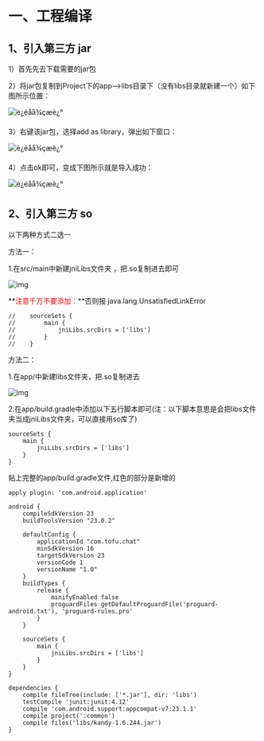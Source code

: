 # 一、工程编译

## 1、引入第三方 jar

1）首先先去下载需要的jar包

2）将jar包复制到Project下的app–>libs目录下（没有libs目录就新建一个）如下图所示位置：

![è¿éåå¾çæè¿°](https://img-blog.csdn.net/20160508182034766)

3）右键该jar包，选择add as library，弹出如下窗口：

![è¿éåå¾çæè¿°](https://img-blog.csdn.net/20160508182621836)

4）点击ok即可，变成下图所示就是导入成功：



![è¿éåå¾çæè¿°](https://img-blog.csdn.net/20160508182759432)



## 2、引入第三方 so

以下两种方式二选一



方法一：

1.在src/main中新建jniLibs文件夹 ，把.so复制进去即可

![img](https://img-blog.csdn.net/20160509154349790?watermark/2/text/aHR0cDovL2Jsb2cuY3Nkbi5uZXQv/font/5a6L5L2T/fontsize/400/fill/I0JBQkFCMA==/dissolve/70/gravity/Center)



**<span style="color:red">注意千万不要添加：</span>**否则报 java.lang.UnsatisfiedLinkError

```properties
//    sourceSets {
//        main {
//            jniLibs.srcDirs = ['libs']
//        }
//    }
```





方法二：

1.在app/中新建libs文件夹，把.so复制进去

![img](https://img-blog.csdn.net/20160509154045210?watermark/2/text/aHR0cDovL2Jsb2cuY3Nkbi5uZXQv/font/5a6L5L2T/fontsize/400/fill/I0JBQkFCMA==/dissolve/70/gravity/Center)



2.在app/build.gradle中添加以下五行脚本即可(注：以下脚本意思是会把libs文件夹当成jniLibs文件夹，可以直接用so库了)

```
sourceSets {
    main {
        jniLibs.srcDirs = ['libs']
    }
}
```



贴上完整的app/build.gradle文件,红色的部分是新增的



```
apply plugin: 'com.android.application'

android {
    compileSdkVersion 23
    buildToolsVersion "23.0.2"

    defaultConfig {
        applicationId "com.tofu.chat"
        minSdkVersion 16
        targetSdkVersion 23
        versionCode 1
        versionName "1.0"
    }
    buildTypes {
        release {
            minifyEnabled false
            proguardFiles getDefaultProguardFile('proguard-android.txt'), 'proguard-rules.pro'
        }
    }

    sourceSets {
        main {
            jniLibs.srcDirs = ['libs']
        }
    }
}

dependencies {
    compile fileTree(include: ['*.jar'], dir: 'libs')
    testCompile 'junit:junit:4.12'
    compile 'com.android.support:appcompat-v7:23.1.1'
    compile project(':common')
    compile files('libs/kandy-1.6.244.jar')
}
```